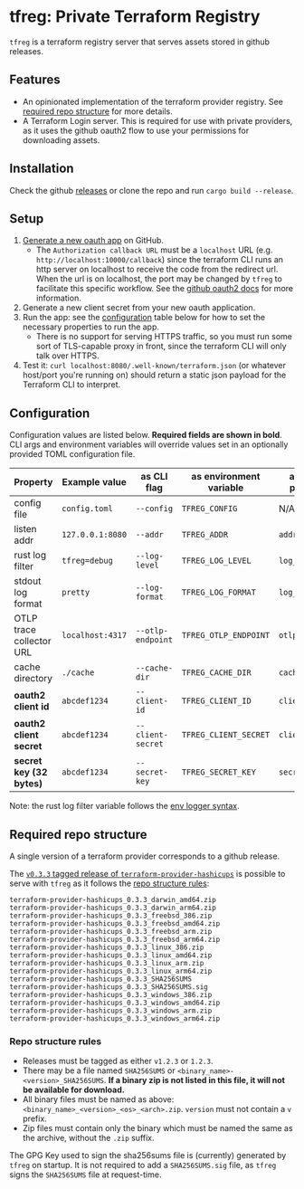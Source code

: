# tfreg: Private Terraform Registry

`tfreg` is a terraform registry server that serves assets stored in github releases.

## Features
- An opinionated implementation of the terraform provider registry. See [required repo structure](#required-repo-structure) for more details.
- A Terraform Login server. This is required for use with private providers, as it uses the github oauth2 flow to use your permissions for downloading assets.

## Installation
Check the github [releases](https://github.com/mattclement/tfreg/releases) or clone the repo and run `cargo build --release`.

## Setup
1. [Generate a new oauth app](https://github.com/settings/applications/new) on GitHub.
    - The `Authorization callback URL` must be a `localhost` URL (e.g. `http://localhost:10000/callback`) since the terraform CLI runs an http server on localhost to receive the code from the redirect url. When the url is on localhost, the port may be changed by `tfreg` to facilitate this specific workflow. See the [github oauth2 docs](https://docs.github.com/en/developers/apps/building-oauth-apps/authorizing-oauth-apps#localhost-redirect-urls) for more information.
2. Generate a new client secret from your new oauth application.
4. Run the app: see the [configuration](#configuration) table below for how to set the necessary properties to run the app.
    - There is no support for serving HTTPS traffic, so you must run some sort of TLS-capable proxy in front, since the terraform CLI will only talk over HTTPS.
5. Test it: `curl localhost:8080/.well-known/terraform.json` (or whatever host/port you're running on) should return a static json payload for the Terraform CLI to interpret.

## Configuration

Configuration values are listed below. **Required fields are shown in bold**. CLI args and environment variables will override values set in an optionally provided TOML configuration file.

| Property                  | Example value    | as CLI flag        | as environment variable | as TOML property |
| ------------------------- | ---------------- | ------------------ | ----------------------- | ---------------- |
| config file               | `config.toml`    | `--config`         | `TFREG_CONFIG`          | N/A              |
| listen addr               | `127.0.0.1:8080` | `--addr`           | `TFREG_ADDR`            | `addr`           |
| rust log filter           | `tfreg=debug`    | `--log-level`      | `TFREG_LOG_LEVEL`       | `log_level`      |
| stdout log format         | `pretty`         | `--log-format`     | `TFREG_LOG_FORMAT`      | `log_format`     |
| OTLP trace collector URL  | `localhost:4317` | `--otlp-endpoint`  | `TFREG_OTLP_ENDPOINT`   | `otlp_endpoint`  |
| cache directory           | `./cache`        | `--cache-dir`      | `TFREG_CACHE_DIR`       | `cache_dir`      |
| **oauth2 client id**      | `abcdef1234`     | `--client-id`      | `TFREG_CLIENT_ID`       | `client_id`      |
| **oauth2 client secret**  | `abcdef1234`     | `--client-secret`  | `TFREG_CLIENT_SECRET`   | `client_secret`  |
| **secret key (32 bytes)** | `abcdef1234`     | `--secret-key`     | `TFREG_SECRET_KEY`      | `secret_key`     |

Note: the rust log filter variable follows the [env logger syntax](https://docs.rs/env_logger/0.9.0/env_logger/#enabling-logging).

## Required repo structure

A single version of a terraform provider corresponds to a github release.

The [`v0.3.3` tagged release of `terraform-provider-hashicups`](https://github.com/hashicorp/terraform-provider-hashicups/releases/tag/v0.3.3) is possible to serve with `tfreg` as it follows the [repo structure rules](#repo-structure-rules):
```
terraform-provider-hashicups_0.3.3_darwin_amd64.zip
terraform-provider-hashicups_0.3.3_darwin_arm64.zip
terraform-provider-hashicups_0.3.3_freebsd_386.zip
terraform-provider-hashicups_0.3.3_freebsd_amd64.zip
terraform-provider-hashicups_0.3.3_freebsd_arm.zip
terraform-provider-hashicups_0.3.3_freebsd_arm64.zip
terraform-provider-hashicups_0.3.3_linux_386.zip
terraform-provider-hashicups_0.3.3_linux_amd64.zip
terraform-provider-hashicups_0.3.3_linux_arm.zip
terraform-provider-hashicups_0.3.3_linux_arm64.zip
terraform-provider-hashicups_0.3.3_SHA256SUMS
terraform-provider-hashicups_0.3.3_SHA256SUMS.sig
terraform-provider-hashicups_0.3.3_windows_386.zip
terraform-provider-hashicups_0.3.3_windows_amd64.zip
terraform-provider-hashicups_0.3.3_windows_arm.zip
terraform-provider-hashicups_0.3.3_windows_arm64.zip
```

### Repo structure rules
- Releases must be tagged as either `v1.2.3` or `1.2.3`.
- There may be a file named `SHA256SUMS` or `<binary_name>-<version>_SHA256SUMS`. **If a binary zip is not listed in this file, it will not be available for download.**
- All binary files must be named as above: `<binary_name>_<version>_<os>_<arch>.zip`. `version` must not contain a `v` prefix.
- Zip files must contain only the binary which must be named the same as the archive, without the `.zip` suffix.

The GPG Key used to sign the sha256sums file is (currently) generated by `tfreg` on startup. It is not required to add a `SHA256SUMS.sig` file, as `tfreg` signs the `SHA256SUMS` file at request-time.

